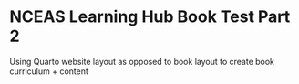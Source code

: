 # NCEAS Learning Hub Book Test Part 2

Using Quarto website layout as opposed to book layout to create book curriculum + content
